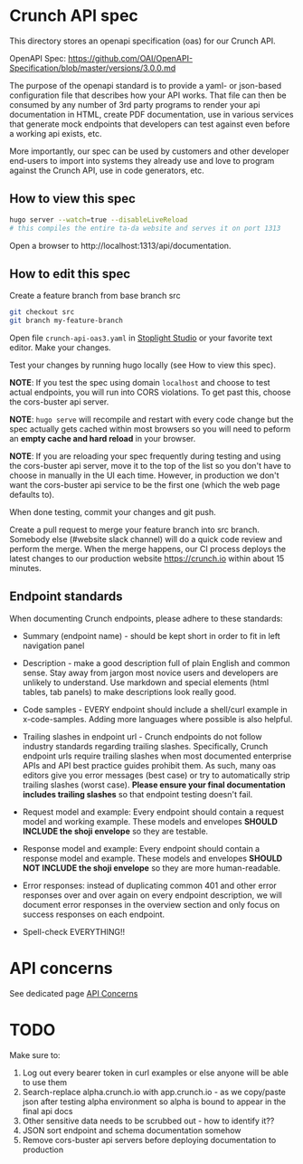 # Crunch API spec

This directory stores an openapi specification (oas) for our Crunch API.

OpenAPI Spec: https://github.com/OAI/OpenAPI-Specification/blob/master/versions/3.0.0.md

The purpose of the openapi standard is to provide a yaml- or json-based configuration file that describes
how your API works. That file can then be consumed by any number of 3rd party programs to render your api
documentation in HTML, create PDF documentation, use in various services that generate mock endpoints that developers can
test against even before a working api exists, etc. 

More importantly, our spec can be used by customers and other developer end-users to import into systems they
already use and love to program against the Crunch API, use in code generators, etc.

## How to view this spec
```bash
hugo server --watch=true --disableLiveReload
# this compiles the entire ta-da website and serves it on port 1313
```
Open a browser to http://localhost:1313/api/documentation.

## How to edit this spec
Create a feature branch from base branch src
```bash
git checkout src
git branch my-feature-branch
``` 
Open file `crunch-api-oas3.yaml` in [Stoplight Studio](https://stoplight.io/studio/) or your favorite text editor. Make your changes.

Test your changes by running hugo locally (see How to view this spec).

**NOTE**: If you test the spec using domain `localhost` and choose to test actual endpoints, you will run into
CORS violations. To get past this, choose the cors-buster api server.

**NOTE**: `hugo serve` will recompile and restart with every code change but the spec actually gets cached within most
browsers so you will need to peform an **empty cache and hard reload** in your browser.

**NOTE**: If you are reloading your spec frequently during testing and using the cors-buster api server, move it to the top of the list
so you don't have to choose in manually in the UI each time. However, in production we don't want the cors-buster api service to be
the first one (which the web page defaults to).

When done testing, commit your changes and git push.

Create a pull request to merge your feature branch into src branch. Somebody else (#website slack channel) will do a quick code review and perform the merge. When the merge happens, our CI process deploys the latest
changes to our production website https://crunch.io within about 15 minutes.

## Endpoint standards

When documenting Crunch endpoints, please adhere to these standards:

* Summary (endpoint name) - should be kept short in order to fit in left navigation panel

* Description - make a good description full of plain English and common sense. Stay away from jargon most novice 
users and developers are unlikely to understand. Use markdown and special elements (html tables, tab panels) to make descriptions 
look really good.

* Code samples - EVERY endpoint should include a shell/curl example in x-code-samples. Adding more languages where possible is also helpful.

* Trailing slashes in endpoint url - Crunch endpoints do not follow industry standards regarding trailing slashes. Specifically, Crunch endpoint urls require trailing slashes when most documented enterprise APIs and API best practice guides prohibit them. 
As such, many oas editors give you error messages (best case) or try to automatically strip trailing slashes (worst case). **Please ensure your final
documentation includes trailing slashes** so that endpoint testing doesn't fail.

* Request model and example: Every endpoint should contain a request model and working example. These models and envelopes **SHOULD INCLUDE the shoji envelope** so they are testable.

* Response model and example: Every endpoint should contain a response model and example. These models and envelopes **SHOULD NOT INCLUDE the shoji envelope** so they are more human-readable.

* Error responses: instead of duplicating common 401 and other error responses over and over again on every endpoint description, we will
document error responses in the overview section and only focus on success responses on each endpoint. 

* Spell-check EVERYTHING!!

# API concerns

See dedicated page [API Concerns](./API_CONCERNS.md)

# TODO
Make sure to:
1. Log out every bearer token in curl examples or else anyone will be able to use them
1. Search-replace alpha.crunch.io with app.crunch.io - as we copy/paste json after testing alpha environment so alpha is bound to appear in the final api docs
1. Other sensitive data needs to be scrubbed out - how to identify it??
1. JSON sort endpoint and schema documentation somehow
1. Remove cors-buster api servers before deploying documentation to production

